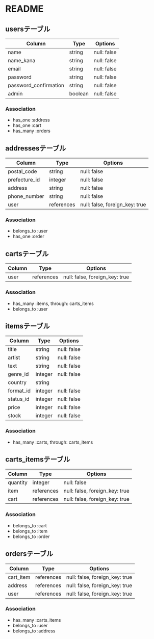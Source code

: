 # README

## usersテーブル

| Column                | Type    | Options     |
| --------------------- | ------- | ----------- |
| name                  | string  | null: false |
| name_kana             | string  | null: false |
| email                 | string  | null: false |
| password              | string  | null: false |
| password_confirmation | string  | null: false |
| admin                 | boolean | null: false |

### Association
- has_one :address
- has_one :cart
- has_many :orders

## addressesテーブル

| Column        | Type       | Options                        |
| ------------- | ---------- | ------------------------------ |
| postal_code   | string     | null: false                    |
| prefecture_id | integer    | null: false                    |
| address       | string     | null: false                    |
| phone_number  | string     | null: false                    |
| user          | references | null: false, foreign_key: true |

### Association
- belongs_to :user
- has_one :order

## cartsテーブル

| Column | Type       | Options                        |
| ------ | ---------- | ------------------------------ |
| user   | references | null: false, foreign_key: true |

### Association
- has_many :items, through: carts_items
- belongs_to :user

## itemsテーブル

| Column    | Type    | Options     |
| --------- | ------- | ----------- |
| title     | string  | null: false |
| artist    | string  | null: false |
| text      | string  | null: false |
| genre_id  | integer | null: false |
| country   | string  |             |
| format_id | integer | null: false |
| status_id | integer | null: false |
| price     | integer | null: false |
| stock     | integer | null: false |

### Association
- has_many :carts, through: carts_items

## carts_itemsテーブル

| Column   | Type       | Options                        |
| -------- | ---------- | ------------------------------ |
| quantity | integer    | null: false                    |
| item     | references | null: false, foreign_key: true |
| cart     | references | null: false, foreign_key: true |

### Association
- belongs_to :cart
- belongs_to :item
- belongs_to :order

## ordersテーブル

| Column    | Type       | Options                        |
| --------- | ---------- | ------------------------------ |
| cart_item | references | null: false, foreign_key: true |
| address   | references | null: false, foreign_key: true |
| user      | references | null: false, foreign_key: true |

### Association
- has_many :carts_items
- belongs_to :user
- belongs_to :address

